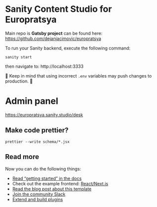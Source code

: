 # Sanity Content Studio for Europratsya

Main repo is **Gatsby project** can be found here: https://github.com/dejanjacimovic/europratsya

To run your Sanity backend, execute the following command:
```
sanity start
```
then navigate to: http://localhost:3333

🚨 Keep in mind that using incorrect `.env` variables may push changes to production. 🚨


# Admin panel

https://europratsya.sanity.studio/desk

## Make code prettier?

```
prettier --write schema/*.jsx
```

## Read more
Now you can do the following things:

- [Read “getting started” in the docs](https://www.sanity.io/docs/introduction/getting-started?utm_source=readme)
- Check out the example frontend: [React/Next.js](https://github.com/sanity-io/tutorial-sanity-blog-react-next)
- [Read the blog post about this template](https://www.sanity.io/blog/build-your-own-blog-with-sanity-and-next-js?utm_source=readme)
- [Join the community Slack](https://slack.sanity.io/?utm_source=readme)
- [Extend and build plugins](https://www.sanity.io/docs/content-studio/extending?utm_source=readme)
